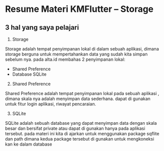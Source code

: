 # Resume Materi KMFlutter – Storage

## 3 hal yang saya pelajari

1. Storage
<p>
Storage adalah tempat penyimpanan lokal di dalam sebuah aplikasi, dimana storage berguna untuk mempertahankan data yang sudah kita simpan sebelum nya.
pada alta.id membahas 2 penyimpanan lokal:

- Shared Preference
- Database SQLite
<p>


2. Shared Preference
<p>
Shared Preference adalah tempat penyimpanan lokal pada sebuah aplikasi , dimana skala nya adalah menyimpan data sederhana. dapat di gunakan untuk fitur login aplikasi, riwayat pencaraian.
<p>


3. SQLite
<p>
SQLite adalah sebuah database yang dapat menyimpan data dengan skala besar dan bersifat private atau dapat di gunakan hanya pada aplikasi tersebut.
pada materi ini kita di ajarkan untuk menggunakan package sqflite dan path dimana kedua package tersebut di gunakan untuk mengkoneksi kan ke dalam database
<p>
